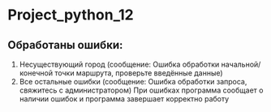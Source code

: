 # Project_python_12
## Обработаны ошибки:
1. Несуществующий город (сообщение: Ошибка обработки начальной/конечной точки маршрута, проверьте введённые данные)
2. Все остальные ошибки (сообщение: Ошибка обработки запроса, свяжитесь с администратором)
При ошибках программа сообщает о наличии ошибок и программа завершает корректно работу